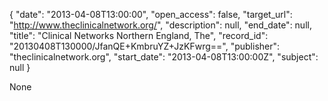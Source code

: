 {
  "date": "2013-04-08T13:00:00", 
  "open_access": false, 
  "target_url": "http://www.theclinicalnetwork.org/", 
  "description": null, 
  "end_date": null, 
  "title": "Clinical Networks Northern England, The", 
  "record_id": "20130408T130000/JfanQE+KmbruYZ+JzKFwrg==", 
  "publisher": "theclinicalnetwork.org", 
  "start_date": "2013-04-08T13:00:00Z", 
  "subject": null
}

None